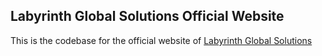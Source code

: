 ## Labyrinth Global Solutions Official Website
This is the codebase for the official website of [Labyrinth Global Solutions](http://www.labyrinthglobalsolutions.com/)
